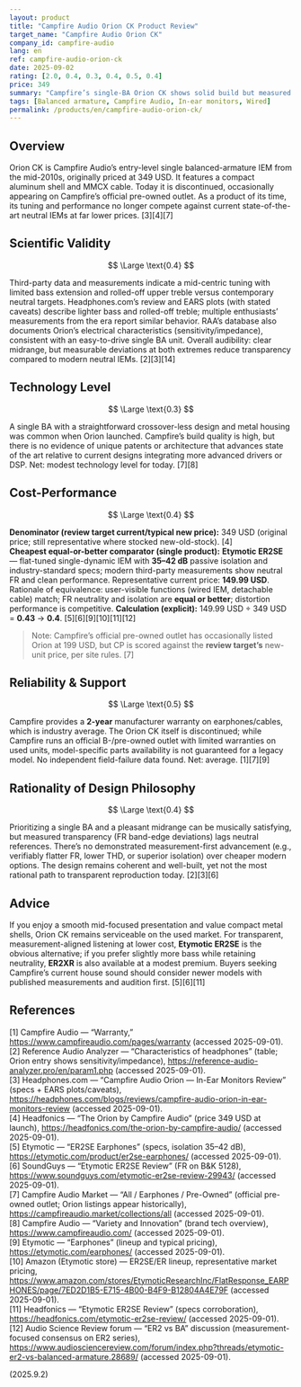 ```yaml
---
layout: product
title: "Campfire Audio Orion CK Product Review"
target_name: "Campfire Audio Orion CK"
company_id: campfire-audio
lang: en
ref: campfire-audio-orion-ck
date: 2025-09-02
rating: [2.0, 0.4, 0.3, 0.4, 0.5, 0.4]
price: 349
summary: "Campfire’s single-BA Orion CK shows solid build but measured performance trails modern benchmarks; better-measuring alternatives now cost far less."
tags: [Balanced armature, Campfire Audio, In-ear monitors, Wired]
permalink: /products/en/campfire-audio-orion-ck/
---
```

## Overview

Orion CK is Campfire Audio’s entry-level single balanced-armature IEM from the mid-2010s, originally priced at 349 USD. It features a compact aluminum shell and MMCX cable. Today it is discontinued, occasionally appearing on Campfire’s official pre-owned outlet. As a product of its time, its tuning and performance no longer compete against current state-of-the-art neutral IEMs at far lower prices. [3][4][7]

## Scientific Validity

$$ \Large \text{0.4} $$

Third-party data and measurements indicate a mid-centric tuning with limited bass extension and rolled-off upper treble versus contemporary neutral targets. Headphones.com’s review and EARS plots (with stated caveats) describe lighter bass and rolled-off treble; multiple enthusiasts’ measurements from the era report similar behavior. RAA’s database also documents Orion’s electrical characteristics (sensitivity/impedance), consistent with an easy-to-drive single BA unit. Overall audibility: clear midrange, but measurable deviations at both extremes reduce transparency compared to modern neutral IEMs. [2][3][14]

## Technology Level

$$ \Large \text{0.3} $$

A single BA with a straightforward crossover-less design and metal housing was common when Orion launched. Campfire’s build quality is high, but there is no evidence of unique patents or architecture that advances state of the art relative to current designs integrating more advanced drivers or DSP. Net: modest technology level for today. [7][8]

## Cost-Performance

$$ \Large \text{0.4} $$

**Denominator (review target current/typical new price):** 349 USD (original price; still representative where stocked new-old-stock). [4]  
**Cheapest equal-or-better comparator (single product):** **Etymotic ER2SE** — flat-tuned single-dynamic IEM with **35–42 dB** passive isolation and industry-standard specs; modern third-party measurements show neutral FR and clean performance. Representative current price: **149.99 USD**. Rationale of equivalence: user-visible functions (wired IEM, detachable cable) match; FR neutrality and isolation are **equal or better**; distortion performance is competitive. **Calculation (explicit):** 149.99 USD ÷ 349 USD = **0.43** → **0.4**. [5][6][9][10][11][12]

> Note: Campfire’s official pre-owned outlet has occasionally listed Orion at 199 USD, but CP is scored against the **review target’s** new-unit price, per site rules. [7]

## Reliability & Support

$$ \Large \text{0.5} $$

Campfire provides a **2-year** manufacturer warranty on earphones/cables, which is industry average. The Orion CK itself is discontinued; while Campfire runs an official B-/pre-owned outlet with limited warranties on used units, model-specific parts availability is not guaranteed for a legacy model. No independent field-failure data found. Net: average. [1][7][9]

## Rationality of Design Philosophy

$$ \Large \text{0.4} $$

Prioritizing a single BA and a pleasant midrange can be musically satisfying, but measured transparency (FR band-edge deviations) lags neutral references. There’s no demonstrated measurement-first advancement (e.g., verifiably flatter FR, lower THD, or superior isolation) over cheaper modern options. The design remains coherent and well-built, yet not the most rational path to transparent reproduction today. [2][3][6]

## Advice

If you enjoy a smooth mid-focused presentation and value compact metal shells, Orion CK remains serviceable on the used market. For transparent, measurement-aligned listening at lower cost, **Etymotic ER2SE** is the obvious alternative; if you prefer slightly more bass while retaining neutrality, **ER2XR** is also available at a modest premium. Buyers seeking Campfire’s current house sound should consider newer models with published measurements and audition first. [5][6][11]

## References

[1] Campfire Audio — “Warranty,” https://www.campfireaudio.com/pages/warranty (accessed 2025-09-01).  
[2] Reference Audio Analyzer — “Characteristics of headphones” (table; Orion entry shows sensitivity/impedance), https://reference-audio-analyzer.pro/en/param1.php (accessed 2025-09-01).  
[3] Headphones.com — “Campfire Audio Orion — In-Ear Monitors Review” (specs + EARS plots/caveats), https://headphones.com/blogs/reviews/campfire-audio-orion-in-ear-monitors-review (accessed 2025-09-01).  
[4] Headfonics — “The Orion by Campfire Audio” (price 349 USD at launch), https://headfonics.com/the-orion-by-campfire-audio/ (accessed 2025-09-01).  
[5] Etymotic — “ER2SE Earphones” (specs, isolation 35–42 dB), https://etymotic.com/product/er2se-earphones/ (accessed 2025-09-01).  
[6] SoundGuys — “Etymotic ER2SE Review” (FR on B&K 5128), https://www.soundguys.com/etymotic-er2se-review-29943/ (accessed 2025-09-01).  
[7] Campfire Audio Market — “All / Earphones / Pre-Owned” (official pre-owned outlet; Orion listings appear historically), https://campfireaudio.market/collections/all (accessed 2025-09-01).  
[8] Campfire Audio — “Variety and Innovation” (brand tech overview), https://www.campfireaudio.com/ (accessed 2025-09-01).  
[9] Etymotic — “Earphones” (lineup and typical pricing), https://etymotic.com/earphones/ (accessed 2025-09-01).  
[10] Amazon (Etymotic store) — ER2SE/ER lineup, representative market pricing, https://www.amazon.com/stores/EtymoticResearchInc/FlatResponse_EARPHONES/page/7ED2D1B5-E715-4B00-B4F9-B12804A4E79F (accessed 2025-09-01).  
[11] Headfonics — “Etymotic ER2SE Review” (specs corroboration), https://headfonics.com/etymotic-er2se-review/ (accessed 2025-09-01).  
[12] Audio Science Review forum — “ER2 vs BA” discussion (measurement-focused consensus on ER2 series), https://www.audiosciencereview.com/forum/index.php?threads/etymotic-er2-vs-balanced-armature.28689/ (accessed 2025-09-01).

(2025.9.2)

